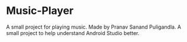 # Music-Player
A small project for playing music.
Made by Pranav Sanand Puligandla.
A small project to help understand Android Studio better.
